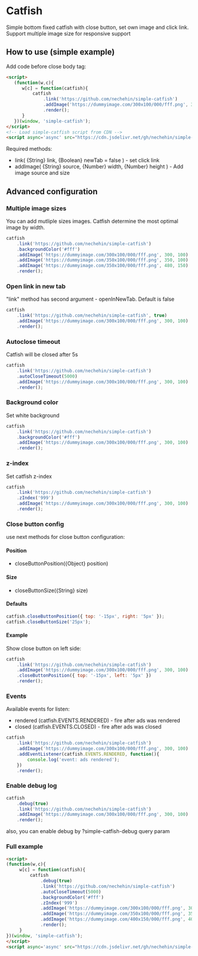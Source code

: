# Catfish
Simple bottom fixed catfish with close button, set own image and click link.
Support multiple image size for responsive support

## How to use (simple example)
 
Add code before close body tag:
 
```html
<script>
   (function(w,c){
      w[c] = function(catfish){
          catfish
              .link('https://github.com/nechehin/simple-catfish')
              .addImage('https://dummyimage.com/300x100/000/fff.png', 300, 100)
              .render();
      }
   })(window, 'simple-catfish');
</script>
<!-- Load simple-catfish script from CDN -->
<script async='async' src="https://cdn.jsdelivr.net/gh/nechehin/simple-catfish@latest/catfish.min.js"></script>
```

Required methods:
- link( {String} link, {Boolean} newTab = false ) - set click link
- addImage( {String} source, {Number} width, {Number} height ) - Add image source and size
   
## Advanced configuration
   
### Multiple image sizes
You can add mutliple sizes images. Catfish determine the most optimal image by width.

```js
catfish
    .link('https://github.com/nechehin/simple-catfish')
    .backgroundColor('#fff')
    .addImage('https://dummyimage.com/300x100/000/fff.png', 300, 100)
    .addImage('https://dummyimage.com/350x100/000/fff.png', 350, 100)
    .addImage('https://dummyimage.com/350x100/000/fff.png', 480, 150)
    .render();
```

### Open link in new tab

"link" method has second argument - openInNewTab. Default is false

```js
catfish
    .link('https://github.com/nechehin/simple-catfish', true)
    .addImage('https://dummyimage.com/300x100/000/fff.png', 300, 100)
    .render();
```


### Autoclose timeout

Catfish will be closed after 5s

```js
catfish
    .link('https://github.com/nechehin/simple-catfish')
    .autoCloseTimeout(5000)
    .addImage('https://dummyimage.com/300x100/000/fff.png', 300, 100)
    .render();
```

### Background color

Set white background

```js
catfish
    .link('https://github.com/nechehin/simple-catfish')
    .backgroundColor('#fff')
    .addImage('https://dummyimage.com/300x100/000/fff.png', 300, 100)
    .render();
```

### z-index

Set catfish z-index

```js
catfish
    .link('https://github.com/nechehin/simple-catfish')
    .zIndex('999')
    .addImage('https://dummyimage.com/300x100/000/fff.png', 300, 100)
    .render();
```

### Close button config

use next methods for close button configuration:

#### Position
- closeButtonPosition({Object} position)

#### Size
- closeButtonSize({String} size)

#### Defaults

```js
catfish.closeButtonPosition({ top: '-15px', right: '5px' });
catfish.closeButtonSize('25px');
```

#### Example
Show close button on left side:
```js
catfish
    .link('https://github.com/nechehin/simple-catfish')
    .addImage('https://dummyimage.com/300x100/000/fff.png', 300, 100)
    .closeButtonPosition({ top: '-15px', left: '5px' })
    .render();
```

### Events
Available events for listen:
- rendered (catfish.EVENTS.RENDERED) - fire after ads was rendered
- closed (catfish.EVENTS.CLOSED) - fire after ads was closed

```js
catfish
    .link('https://github.com/nechehin/simple-catfish')
    .addImage('https://dummyimage.com/300x100/000/fff.png', 300, 100)
    .addEventListener(catfish.EVENTS.RENDERED, function(){ 
        console.log('event: ads rendered'); 
    })
    .render();
```

### Enable debug log

```js
catfish
    .debug(true)
    .link('https://github.com/nechehin/simple-catfish')
    .addImage('https://dummyimage.com/300x100/000/fff.png', 300, 100)
    .render();
```

also, you can enable debug by ?simple-catfish-debug query param

### Full example

```html
<script>
(function(w,c){
     w[c] = function(catfish){
         catfish
             .debug(true)
             .link('https://github.com/nechehin/simple-catfish')
             .autoCloseTimeout(5000)
             .backgroundColor('#fff')
             .zIndex('999')
             .addImage('https://dummyimage.com/300x100/000/fff.png', 300, 100)
             .addImage('https://dummyimage.com/350x100/000/fff.png', 350, 100)
             .addImage('https://dummyimage.com/400x150/000/fff.png', 400, 150)
             .render();
     }
})(window, 'simple-catfish');
</script>   
<script async='async' src="https://cdn.jsdelivr.net/gh/nechehin/simple-catfish@latest/catfish.min.js"></script>
```  
